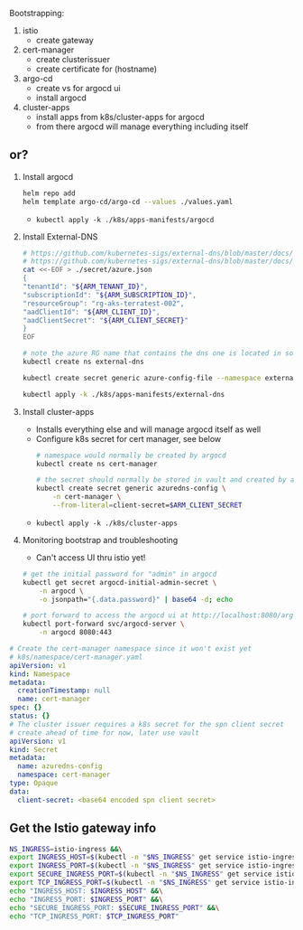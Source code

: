 Bootstrapping:
1. istio
    * create gateway
2. cert-manager
    * create clusterissuer
    * create certificate for (hostname)
3. argo-cd
    * create vs for argocd ui
    * install argocd
4. cluster-apps
    * install apps from k8s/cluster-apps for argocd
    * from there argocd will manage everything including itself

## or?
1. Install argocd
    ```bash
    helm repo add
    helm template argo-cd/argo-cd --values ./values.yaml
    ```
    * `kubectl apply -k ./k8s/apps-manifests/argocd`

2. Install External-DNS
    ```bash
    # https://github.com/kubernetes-sigs/external-dns/blob/master/docs/tutorials/azure.md
    # https://github.com/kubernetes-sigs/external-dns/blob/master/docs/tutorials/istio.md
    cat <<-EOF > ./secret/azure.json
    {
    "tenantId": "${ARM_TENANT_ID}",
    "subscriptionId": "${ARM_SUBSCRIPTION_ID}",
    "resourceGroup": "rg-aks-terratest-002",
    "aadClientId": "${ARM_CLIENT_ID}",
    "aadClientSecret": "${ARM_CLIENT_SECRET}"
    }
    EOF

    # note the azure RG name that contains the dns one is located in some of these files
    kubectl create ns external-dns

    kubectl create secret generic azure-config-file --namespace external-dns --from-file ./secret/azure.json

    kubectl apply -k ./k8s/apps-manifests/external-dns
    ```
2. Install cluster-apps
    * Installs everything else and will manage argocd itself as well
    * Configure k8s secret for cert manager, see below
        ```bash
        # namespace would normally be created by argocd
        kubectl create ns cert-manager

        # the secret should normally be stored in vault and created by argocd
        kubectl create secret generic azuredns-config \
            -n cert-manager \
            --from-literal=client-secret=$ARM_CLIENT_SECRET
        ```
    * `kubectl apply -k ./k8s/cluster-apps`
3. Monitoring bootstrap and troubleshooting
    * Can't access UI thru istio yet!
    ```bash
    # get the initial password for "admin" in argocd
    kubectl get secret argocd-initial-admin-secret \
        -n argocd \
        -o jsonpath="{.data.password}" | base64 -d; echo

    # port forward to access the argocd ui at http://localhost:8080/argocd/
    kubectl port-forward svc/argocd-server \
        -n argocd 8080:443


    ```


```yaml
# Create the cert-manager namespace since it won't exist yet
# k8s/namespace/cert-manager.yaml
apiVersion: v1
kind: Namespace
metadata:
  creationTimestamp: null
  name: cert-manager
spec: {}
status: {}
# The cluster issuer requires a k8s secret for the spn client secret
# create ahead of time for now, later use vault
apiVersion: v1
kind: Secret
metadata:
  name: azuredns-config
  namespace: cert-manager
type: Opaque
data:
  client-secret: <base64 encoded spn client secret>
```

## Get the Istio gateway info
```bash
NS_INGRESS=istio-ingress &&\
export INGRESS_HOST=$(kubectl -n "$NS_INGRESS" get service istio-ingress -o jsonpath='{.status.loadBalancer.ingress[0].ip}') &&\
export INGRESS_PORT=$(kubectl -n "$NS_INGRESS" get service istio-ingress -o jsonpath='{.spec.ports[?(@.name=="http2")].port}') &&\
export SECURE_INGRESS_PORT=$(kubectl -n "$NS_INGRESS" get service istio-ingress -o jsonpath='{.spec.ports[?(@.name=="https")].port}') &&\
export TCP_INGRESS_PORT=$(kubectl -n "$NS_INGRESS" get service istio-ingress -o jsonpath='{.spec.ports[?(@.name=="tcp")].port}') &&\
echo "INGRESS_HOST: $INGRESS_HOST" &&\
echo "INGRESS_PORT: $INGRESS_PORT" &&\
echo "SECURE_INGRESS_PORT: $SECURE_INGRESS_PORT" &&\
echo "TCP_INGRESS_PORT: $TCP_INGRESS_PORT"
```